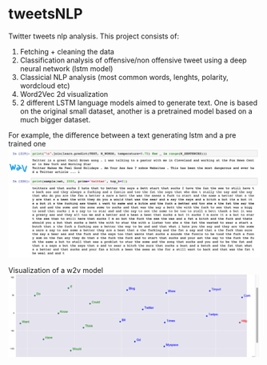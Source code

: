 # tweetsNLP
Twitter tweets nlp analysis. This project consists of:
1. Fetching + cleaning the data
2. Classification analysis of offensive/non offensive tweet using a deep neural network (lstm model)
3. Classicial NLP analysis (most common words, lenghts, polarity, wordcloud etc)
4. Word2Vec 2d visualization
5. 2 different LSTM language models aimed to generate text. One is based on the original small dataset, another is a pretrained model based on a much bigger dataset.

For example, the difference between a text generating lstm and a pre trained one ![](images/lstmImg.png)

Visualization of a w2v model ![](images/w2v.png)
